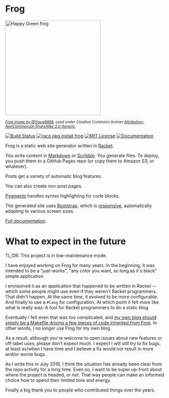 # Frog

<p><a href="http://www.flickr.com/photos/doug88888/4717363945/" title="Happy Green frog by @Doug88888, on Flickr"><img src="http://farm5.staticflickr.com/4070/4717363945_b73afd78a9.jpg" width="300" height="300" alt="Happy Green frog"></a></p>

<p><sub><em><a href="http://www.flickr.com/photos/doug88888/4717363945/">Frog image by @Goug8888</a>, used under Creative Commons license <a href="http://creativecommons.org/licenses/by-nc-sa/2.0/">Attribution-NonCommercial-ShareAlike 2.0 Generic</a>.</em></sub></p>

[![Build Status](https://travis-ci.org/greghendershott/frog.svg?branch=master)](https://travis-ci.org/greghendershott/frog)
[![raco pkg install frog](https://img.shields.io/badge/raco_pkg_install-frog-aa00ff.svg)](http://pkgs.racket-lang.org/package/frog)
[![MIT License](https://img.shields.io/badge/license-MIT-118811.svg)](frog/LICENSE)
[![Documentation](https://img.shields.io/badge/Docs-Documentation-blue.svg)](http://docs.racket-lang.org/frog/index.html)

Frog is a static web site generator written in [Racket][].

You write content in [Markdown][] or [Scribble][]. You generate
files. To deploy, you push them to a GitHub Pages repo (or copy them
to Amazon S3, or whatever).

Posts get a variety of automatic blog features.

You can also create non-post pages.

[Pygments][] handles syntax highlighting for code blocks.

The generated site uses [Bootstrap][], which is [responsive][],
automatically adapting to various screen sizes.

[Full documentation](http://docs.racket-lang.org/frog/index.html).

[Racket]: http://www.racket-lang.org
[Markdown]: http://daringfireball.net/projects/markdown/syntax
[Scribble]: http://docs.racket-lang.org/scribble/index.html
[Pygments]: http://pygments.org/
[Bootstrap]: http://getbootstrap.com/
[responsive]: https://en.wikipedia.org/wiki/Responsive_web_design

# What to expect in the future

TL;DR: This project is in low-maintenance mode.

I have enjoyed working on Frog for many years. In the beginning, it
was intended to be a "just-works", "any color you want, so long as
it's black" simple application.

I envisioned it as an _application_ that happened to be written in
Racket -- which some people might use even if they weren't Racket
programmers. That didn't happen. At the same time, it evolved to be
more configurable. And finally to use a `#lang` for configuration. At
which point it felt more like what is really was: A tool for Racket
programmers to do a static blog.

Eventually I felt even that was too complicated, and [my own blog
should simply be a Makefile driving a few pieces of code inherited
from Frog][explode]. In other words, I no longer use Frog for my own
blog.

As a result, although you're welcome to open issues about new features
or off-label uses, please don't expect much. I expect I will still try
to fix bugs, at least as/when I have time and I believe a fix would
not result in more and/or worse bugs.

As I write this in July 2019, I think the situation has already been
clear from the repo activity for a long time. Even so, I want to be
super up-front about where the project is headed, or not. That way
people can make an informed choice how to spend their limited time and
energy.

Finally a big thank you to people who contributed things over the
years.


[explode]: https://www.greghendershott.com/2019/04/exploding-frog.html

